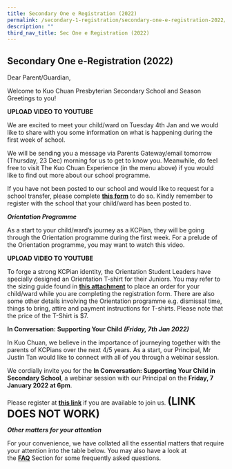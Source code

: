 ```yaml
---
title: Secondary One e Registration (2022)
permalink: /secondary-1-registration/secondary-one-e-registration-2022/
description: ""
third_nav_title: Sec One e Registration (2022)
---
```

## Secondary One e-Registration (2022)


Dear Parent/Guardian,

  

Welcome to Kuo Chuan Presbyterian Secondary School and Season Greetings to you!


**UPLOAD VIDEO TO YOUTUBE**

We are excited to meet your child/ward on Tuesday 4th Jan and we would like to share with you some information on what is happening during the first week of school. 

  

We will be sending you a message via Parents Gateway/email tomorrow (Thursday, 23 Dec) morning for us to get to know you. Meanwhile, do feel free to visit The Kuo Chuan Experience (in the menu above) if you would like to find out more about our school programme.

  

If you have not been posted to our school and would like to request for a school transfer, please complete [**this form**](https://form.gov.sg/61a97e2521cd94001459fcc7) to do so. Kindly remember to register with the school that your child/ward has been posted to.  

  

**_Orientation Programme_**

As a start to your child/ward’s journey as a KCPian, they will be going through the Orientation programme during the first week. For a prelude of the Orientation programme, you may want to watch this video.

**UPLOAD VIDEO TO YOUTUBE**

To forge a strong KCPian identity, the Orientation Student Leaders have specially designed an Orientation T-shirt for their Juniors. You may refer to the sizing guide found in **[this attachment](/files/Admissions/S1PLetter.pdf)** to place an order for your child/ward while you are completing the registration form. There are also some other details involving the Orientation programme e.g. dismissal time, things to bring, attire and payment instructions for T-shirts. Please note that the price of the T-Shirt is $7.

  

**In Conversation: Supporting Your Child** **_(Friday, 7th Jan 2022)_**  

In Kuo Chuan, we believe in the importance of journeying together with the parents of KCPians over the next 4/5 years. As a start, our Principal, Mr Justin Tan would like to connect with all of you through a webinar session.

  
We cordially invite you for the **In Conversation: Supporting Your Child in Secondary School**, a webinar session with our Principal on the **Friday, 7 January 2022 at 6pm**. 

  

Please register at **[this link](https://form.gov.sg/61a97fe2fb55fa0012deebd8)** if you are available to join us. **<font size=5>(LINK DOES NOT WORK)</font>**

  

**_Other matters for your attention_**

For your convenience, we have collated all the essential matters that require your attention into the table below. You may also have a look at the [**FAQ**](https://staging.d38b8pvh8spt44.amplifyapp.com/secondary-1-registration/faqs) Section for some frequently asked questions.